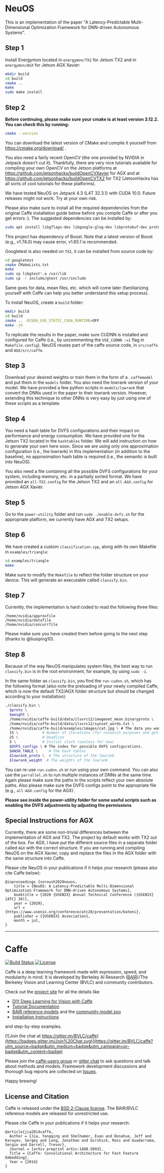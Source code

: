 # NeuOS
This is an implementation of the paper "A Latency-Predictable Multi-Dimensional Optimization Framework for DNN-driven Autonomous Systems". 

## Step 1
Install Energymon located in ``energymon/TX2`` for Jetson TX2 and in ``energymon/AGX`` for Jetson AGX Xavier:

```bash
mkdir build
cd build
cmake ..
make
sudo make install
```

## Step 2
**Before continuing, please make sure your cmake is at least version 3.12.2. You can check this by running:**
    

```bash
cmake --version
```
You can download the latest version of CMake and compile it yourself from https://cmake.org/download/ .

You also need a fairly recent OpenCV (the one provided by NVIDIA in Jetpack doesn't cut it). Thankfully, there are very nice tutorials available for compiling your own OpenCV on the Jetson platforms at https://github.com/jetsonhacks/buildOpenCVXavier for AGX and at https://github.com/jetsonhacks/buildOpenCVTX2 for TX2 (JetsonHacks has all sorts of cool tutorials for these platforms).

We have tested NeuOS on Jetpack 4.3 (L4T 32.3.1) with CUDA 10.0. Future releases might not work. Try at your own risk. 

Please also make sure to install all the required dependencies from the original Caffe installation guide below before you compile Caffe or after you get errors :). The suggested dependencies can be installed by:

```bash
sudo apt install libgflags-dev libgoogle-glog-dev libprotobuf-dev protobuf-compiler liblmdb-dev libleveldb-dev libsnappy-dev libatlas-base-dev doxygen
```

This project has dependency of Boost. Note that a latest version of Boost (e.g., v1.74.0) may cause error, v1.65.1 is recommended.

Googletest is also needed on ``TX2``, it can be installed from source code by:

```bash
cd googletest
cmake CMakeLists.txt
make
sudo cp libgtest*.a /usr/lib
sudo cp -r include/gtest /usr/include
```

Same goes for data, mean files, etc. which will come later (familiarizing yourself with Caffe can help you better understand this setup process). 

To install NeuOS, create a ``build`` folder:

```bash
mkdir build
cd build
cmake .. -DCUDA_USE_STATIC_CUDA_RUNTIME=OFF
make -j6
```

To replicate the results in the paper, make sure CUDNN is installed and configured for Caffe (i.e., by uncommenting the ``USE_CUDNN :=1`` flag in ``Makefile.config``). NeuOS reuses part of the caffe source code, in `src/caffe` and `AGX/src/caffe`.


## Step 3
Download your desired weights or train them in the form of a ``.caffemodel`` and put them in the ``models`` folder. You also need the lowrank version of your model. We have provided a few python scripts in ``models/lowrank`` that convert the DNNs used in the paper to their lowrank version. However, extending this technique to other DNNs is very easy by just using one of these scripts as a template.

## Step 4
You need a hash table for DVFS configurations and their impact on performance and energy consumption. We have provided one for the Jetson TX2 located in the ``hashtables`` folder. We will add instruction on how to generate your own here soon. Since we are using only one approximation configuration (i.e., the lowrank) in this implementation (in addition to the baseline), no approximation hash table is required (i.e., the semantic is built into NeuOS).

You also need a file containing all the possible DVFS configurations for your system, including memory, etc. in a partially sorted format. We have provided an ``all-TX2.config`` for the Jetson TX2 and an ``all-AGX.config`` for Jetson AGX Xavier.

## Step 5
Go to the ``power-utility`` folder and run ``sudo ./enable-dvfs.sh`` for the appropriate platform, we  currently have AGX and TX2 setups.

## Step 6
We have created a custom ``classification.cpp``, along with its own Makefile in ``examples/triangle``:

```bash
cd examples/triangle
make
```

Make sure to modify the ``Makefile`` to reflect the folder structure on your device. This will generate an executable called ``classify.bin``.

## Step 7
Currently, the implementation is hard coded to read the following three files:

    /home/nvidia/approxfile
    /home/nvidia/datafile
    /home/nvidia/concurrfile

Please make sure you have created them before going to the next step (thanks to @liusiping10).

## Step 8
Because of the way NeuOS manipulates system files, the best way to run ``classify.bin`` is in the root environment, for example, by using ``sudo -i``.

In the same folder as ``classify.bin``, you find the ``run-cudnn.sh``, which has the following format (also note the preloading of your newly compiled Caffe, which is now the default TX2/AGX folder structure but should be changed according to your installation):

```bash
./classify.bin \
  $proto \
  $weight \
  /home/nvidia/caffe-build/data/ilsvrc12/imagenet_mean.binaryproto \
  /home/nvidia/caffe-build/data/ilsvrc12/synset_words.txt \
  /home/nvidia/caffe-build/examples/images/cat.jpg \ # The data you want to use
  15 \	         # Number of iterations (for research purposes and getting the average execution times)
  25 \           # Deadline
  5 \            # Initial slack (useless for now)
  $DVFS_configs \ # The index for possible DVFS configurations.
  $HASH_TABLE \     # The hash tables
  $lowrank_proto \  # The structure of the lowrank
  $lowrank_weight  # The weights of the lowrank
```


You can re-use ``run-cudnn.sh`` or run using your own command. You can also use the ``parrallel.sh`` to run multiple instances of DNNs at the same time. Again please make sure the paths in the scripts reflect your own absolute paths. Also please make sure the DVFS configs point to the appropriate file (e.g., ``all-AGX.config`` for the AGX).

**Please see inside the power-utility folder for some useful scripts such as enabling the DVFS adjustments by adjusting the permissions**


## Special Instructions for AGX
Currently, there are some non-trivial differences between the implementation of AGX and TX2. The project by default works with TX2 out of the box. For AGX, I have put the different source files in a separate folder called ``AGX`` with the correct structure. If you are running and compiling NeuOS on the AGX Xavier, copy and replace the files in the AGX folder with the same structure into Caffe.

Please cite NeuOS in your publications if it helps your research (please also cite Caffe below):

    @inproceedings {soroush2020neuos,
        title = {NeuOS: A Latency-Predictable Multi-Dimensional Optimization Framework for DNN-driven Autonomous Systems},
        booktitle = {2020 {USENIX} Annual Technical Conference ({USENIX} {ATC} 20)},
        year = {2020},
        url = {https://www.usenix.org/conference/atc20/presentation/bateni},
        publisher = {{USENIX} Association},
        month = jul,
    }

---

# Caffe

[![Build Status](https://travis-ci.org/BVLC/caffe.svg?branch=master)](https://travis-ci.org/BVLC/caffe)
[![License](https://img.shields.io/badge/license-BSD-blue.svg)](LICENSE)

Caffe is a deep learning framework made with expression, speed, and modularity in mind.
It is developed by Berkeley AI Research ([BAIR](http://bair.berkeley.edu))/The Berkeley Vision and Learning Center (BVLC) and community contributors.

Check out the [project site](http://caffe.berkeleyvision.org) for all the details like

- [DIY Deep Learning for Vision with Caffe](https://docs.google.com/presentation/d/1UeKXVgRvvxg9OUdh_UiC5G71UMscNPlvArsWER41PsU/edit#slide=id.p)
- [Tutorial Documentation](http://caffe.berkeleyvision.org/tutorial/)
- [BAIR reference models](http://caffe.berkeleyvision.org/model_zoo.html) and the [community model zoo](https://github.com/BVLC/caffe/wiki/Model-Zoo)
- [Installation instructions](http://caffe.berkeleyvision.org/installation.html)

and step-by-step examples.

[![Join the chat at https://gitter.im/BVLC/caffe](https://badges.gitter.im/Join%20Chat.svg)](https://gitter.im/BVLC/caffe?utm_source=badge&utm_medium=badge&utm_campaign=pr-badge&utm_content=badge)

Please join the [caffe-users group](https://groups.google.com/forum/#!forum/caffe-users) or [gitter chat](https://gitter.im/BVLC/caffe) to ask questions and talk about methods and models.
Framework development discussions and thorough bug reports are collected on [Issues](https://github.com/BVLC/caffe/issues).

Happy brewing!

## License and Citation

Caffe is released under the [BSD 2-Clause license](https://github.com/BVLC/caffe/blob/master/LICENSE).
The BAIR/BVLC reference models are released for unrestricted use.

Please cite Caffe in your publications if it helps your research:

    @article{jia2014caffe,
      Author = {Jia, Yangqing and Shelhamer, Evan and Donahue, Jeff and Karayev, Sergey and Long, Jonathan and Girshick, Ross and Guadarrama, Sergio and Darrell, Trevor},
      Journal = {arXiv preprint arXiv:1408.5093},
      Title = {Caffe: Convolutional Architecture for Fast Feature Embedding},
      Year = {2014}
    }
